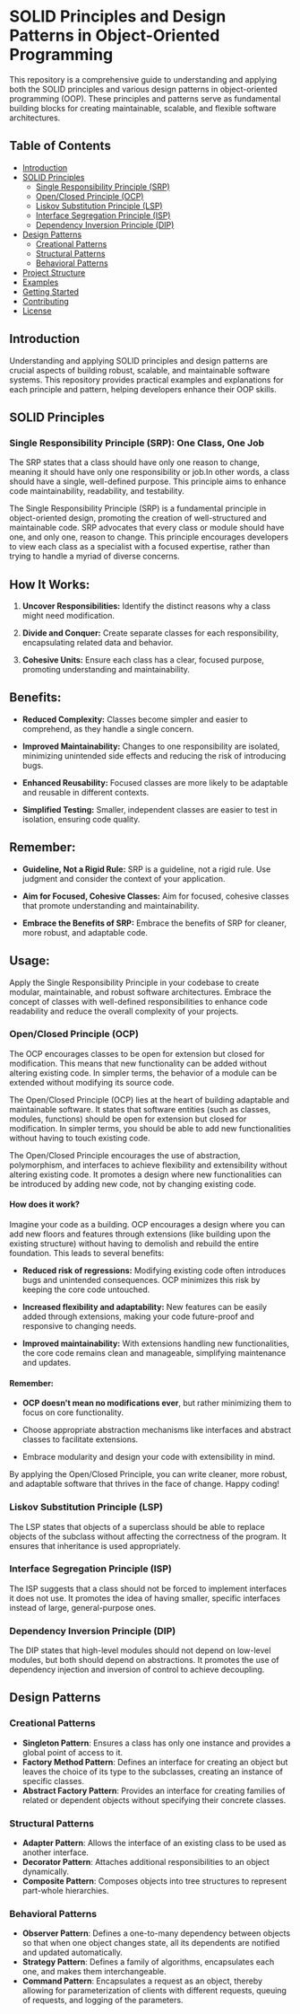 # SOLID Principles and Design Patterns in Object-Oriented Programming

This repository is a comprehensive guide to understanding and applying both the SOLID principles and various design patterns in object-oriented programming (OOP). These principles and patterns serve as fundamental building blocks for creating maintainable, scalable, and flexible software architectures.

## Table of Contents

- [Introduction](#introduction)
- [SOLID Principles](#solid-principles)
  - [Single Responsibility Principle (SRP)](#single-responsibility-principle-srp)
  - [Open/Closed Principle (OCP)](#openclosed-principle-ocp)
  - [Liskov Substitution Principle (LSP)](#liskov-substitution-principle-lsp)
  - [Interface Segregation Principle (ISP)](#interface-segregation-principle-isp)
  - [Dependency Inversion Principle (DIP)](#dependency-inversion-principle-dip)
- [Design Patterns](#design-patterns)
  - [Creational Patterns](#creational-patterns)
  - [Structural Patterns](#structural-patterns)
  - [Behavioral Patterns](#behavioral-patterns)
- [Project Structure](#project-structure)
- [Examples](#examples)
- [Getting Started](#getting-started)
- [Contributing](#contributing)
- [License](#license)

## Introduction

Understanding and applying SOLID principles and design patterns are crucial aspects of building robust, scalable, and maintainable software systems. This repository provides practical examples and explanations for each principle and pattern, helping developers enhance their OOP skills.

## SOLID Principles

### Single Responsibility Principle (SRP): One Class, One Job

The SRP states that a class should have only one reason to change, meaning it should have only one responsibility or job.In other words, a class should have a single, well-defined purpose.
This principle aims to enhance code maintainability, readability, and testability.

The Single Responsibility Principle (SRP) is a fundamental principle in object-oriented design, promoting the creation of well-structured and maintainable code. SRP advocates that every class or module should have one, and only one, reason to change. This principle encourages developers to view each class as a specialist with a focused expertise, rather than trying to handle a myriad of diverse concerns.

## How It Works:

1. **Uncover Responsibilities:**
   Identify the distinct reasons why a class might need modification.

2. **Divide and Conquer:**
   Create separate classes for each responsibility, encapsulating related data and behavior.

3. **Cohesive Units:**
   Ensure each class has a clear, focused purpose, promoting understanding and maintainability.

## Benefits:

- **Reduced Complexity:**
  Classes become simpler and easier to comprehend, as they handle a single concern.

- **Improved Maintainability:**
  Changes to one responsibility are isolated, minimizing unintended side effects and reducing the risk of introducing bugs.

- **Enhanced Reusability:**
  Focused classes are more likely to be adaptable and reusable in different contexts.

- **Simplified Testing:**
  Smaller, independent classes are easier to test in isolation, ensuring code quality.

## Remember:

- **Guideline, Not a Rigid Rule:**
  SRP is a guideline, not a rigid rule. Use judgment and consider the context of your application.

- **Aim for Focused, Cohesive Classes:**
  Aim for focused, cohesive classes that promote understanding and maintainability.

- **Embrace the Benefits of SRP:**
  Embrace the benefits of SRP for cleaner, more robust, and adaptable code.

## Usage:

Apply the Single Responsibility Principle in your codebase to create modular, maintainable, and robust software architectures. Embrace the concept of classes with well-defined responsibilities to enhance code readability and reduce the overall complexity of your projects.

### Open/Closed Principle (OCP)

The OCP encourages classes to be open for extension but closed for modification. This means that new functionality can be added without altering existing code. In simpler terms, the behavior of a module can be extended without modifying its source code.

The Open/Closed Principle (OCP) lies at the heart of building adaptable and maintainable software. It states that software entities (such as classes, modules, functions) should be open for extension but closed for modification. In simpler terms, you should be able to add new functionalities without having to touch existing code.

The Open/Closed Principle encourages the use of abstraction, polymorphism, and interfaces to achieve flexibility and extensibility without altering existing code. It promotes a design where new functionalities can be introduced by adding new code, not by changing existing code.

#### How does it work?

Imagine your code as a building. OCP encourages a design where you can add new floors and features through extensions (like building upon the existing structure) without having to demolish and rebuild the entire foundation. This leads to several benefits:

- **Reduced risk of regressions:** Modifying existing code often introduces bugs and unintended consequences. OCP minimizes this risk by keeping the core code untouched.

- **Increased flexibility and adaptability:** New features can be easily added through extensions, making your code future-proof and responsive to changing needs.

- **Improved maintainability:** With extensions handling new functionalities, the core code remains clean and manageable, simplifying maintenance and updates.

#### Remember:

- **OCP doesn't mean no modifications ever**, but rather minimizing them to focus on core functionality.
- Choose appropriate abstraction mechanisms like interfaces and abstract classes to facilitate extensions.

- Embrace modularity and design your code with extensibility in mind.

By applying the Open/Closed Principle, you can write cleaner, more robust, and adaptable software that thrives in the face of change. Happy coding!

### Liskov Substitution Principle (LSP)

The LSP states that objects of a superclass should be able to replace objects of the subclass without affecting the correctness of the program. It ensures that inheritance is used appropriately.

### Interface Segregation Principle (ISP)

The ISP suggests that a class should not be forced to implement interfaces it does not use. It promotes the idea of having smaller, specific interfaces instead of large, general-purpose ones.

### Dependency Inversion Principle (DIP)

The DIP states that high-level modules should not depend on low-level modules, but both should depend on abstractions. It promotes the use of dependency injection and inversion of control to achieve decoupling.

## Design Patterns

### Creational Patterns

- **Singleton Pattern**: Ensures a class has only one instance and provides a global point of access to it.
- **Factory Method Pattern**: Defines an interface for creating an object but leaves the choice of its type to the subclasses, creating an instance of specific classes.
- **Abstract Factory Pattern**: Provides an interface for creating families of related or dependent objects without specifying their concrete classes.

### Structural Patterns

- **Adapter Pattern**: Allows the interface of an existing class to be used as another interface.
- **Decorator Pattern**: Attaches additional responsibilities to an object dynamically.
- **Composite Pattern**: Composes objects into tree structures to represent part-whole hierarchies.

### Behavioral Patterns

- **Observer Pattern**: Defines a one-to-many dependency between objects so that when one object changes state, all its dependents are notified and updated automatically.
- **Strategy Pattern**: Defines a family of algorithms, encapsulates each one, and makes them interchangeable.
- **Command Pattern**: Encapsulates a request as an object, thereby allowing for parameterization of clients with different requests, queuing of requests, and logging of the parameters.
